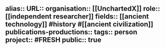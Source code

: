 alias::
URL::
organisation:: [[UnchartedX]] 
role:: [[independent researcher]] 
fields:: [[ancient technology]] #history #[[ancient civilization]] 
publications-productions:: 
tags:: person
project:: #FRESH 
public:: true
-